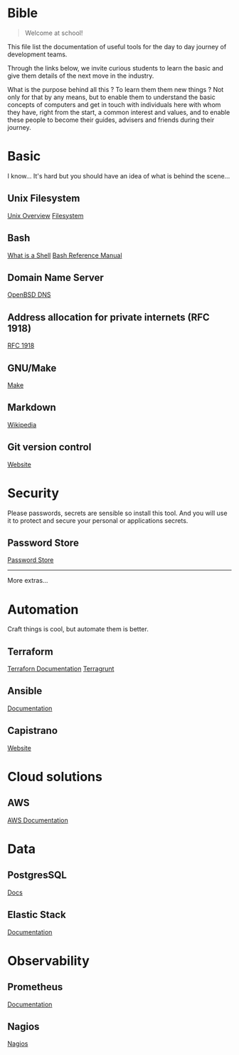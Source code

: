 Bible
======

> Welcome at school!

This file list the documentation of useful tools for the day to day journey of
development teams.

Through the links below, we invite curious students to learn the basic and give
them details of the next move in the industry.

What is the purpose behind all this ? To learn them them new things ? Not only
for that by any means, but to enable them to understand the basic concepts of
computers and get in touch with individuals here with whom they have, right from
the start, a common interest and values, and to enable these people to become
their guides, advisers and friends during their journey.

Basic
=====

I know... It's hard but you should have an idea of what is behind the scene...

Unix Filesystem
---------------

[Unix Overview](http://www.cis.rit.edu/class/simg211/unixintro/Overview.html)
[Filesystem](http://www.cis.rit.edu/class/simg211/unixintro/Filesystem.html)

Bash
----
[What is a Shell](http://www.cis.rit.edu/class/simg211/unixintro/Shell.html)
[Bash Reference Manual](https://www.gnu.org/software/bash/manual/bash.html)

Domain Name Server
-------------------
[OpenBSD DNS](http://www.kernel-panic.it/openbsd/dns/dns1.html)

Address allocation for private internets (RFC 1918)
--------------------------------------------------
[RFC 1918](https://tools.ietf.org/html/rfc1918)

GNU/Make
--------
[Make](https://www.gnu.org/software/make/)

Markdown
--------
[Wikipedia](https://en.wikipedia.org/wiki/Markdown)

Git version control
-------------------
[Website](https://git-scm.com/)

Security
========

Please passwords, secrets are sensible so install this tool. And you will use it
to protect and secure your personal or applications secrets.

Password Store
--------------
[Password Store](https://www.passwordstore.org/)

-------

More extras...

Automation
==========
Craft things is cool, but automate them is better.

Terraform
---------
[Terraforn Documentation](https://www.terraform.io/docs/index.html)
[Terragrunt](https://github.com/gruntwork-io/terragrunt)

Ansible
-------
[Documentation](http://docs.ansible.com/)

Capistrano
----------
[Website](http://capistranorb.com/)

Cloud solutions
===============

AWS
---
[AWS Documentation](https://aws.amazon.com/fr/documentation/)

Data
====

PostgresSQL
-----------
[Docs](https://www.postgresql.org/docs/)

Elastic Stack
-------------
[Documentation](https://www.elastic.co/guide/index.html)

Observability
=============

Prometheus
----------
[Documentation](https://prometheus.io/docs/)

Nagios
------
[Nagios](https://www.nagios.org/documentation/)
